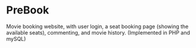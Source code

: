 # PreBook
Movie booking website, with user login, a seat booking page (showing the available seats), commenting, and movie history. (Implemented in PHP and mySQL)
